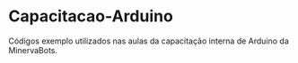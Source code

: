# Capacitacao-Arduino
Códigos exemplo utilizados nas aulas da capacitação interna de Arduino da MinervaBots.
